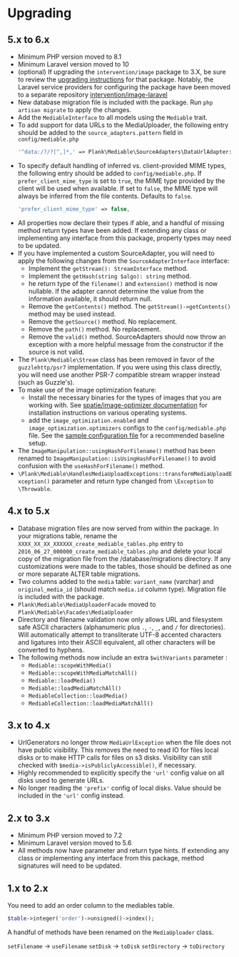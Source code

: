 # Upgrading

## 5.x to 6.x

* Minimum PHP version moved to 8.1
* Minimum Laravel version moved to 10
* (optional) If upgrading the `intervention/image` package to 3.X, be sure to review the [upgrading instructions](https://image.intervention.io/v3/introduction/upgrade) for that package. Notably, the Laravel service providers for configuring the package have been moved to a separate repository [intervention/image-laravel](https://github.com/Intervention/image-laravel)
* New database migration file is included with the package. Run `php artisan migrate` to apply the changes.
* Add the `MediableInterface` to all models using the `Mediable` trait.
* To add support for data URLs to the MediaUploader, the following entry should be added to the `source_adapters.pattern` field in `config/mediable.php`
  ```php
  '^data:/?/?[^,]*,' => Plank\Mediable\SourceAdapters\DataUrlAdapter::class,
  ```
* To specify default handling of inferred vs. client-provided MIME types, the following entry should be added to `config/mediable.php`. If `prefer_client_mime_type` is set to `true`, the MIME type provided by the client will be used when available. If set to `false`, the MIME type will always be inferred from the file contents. Defaults to `false`.
  ```php
  'prefer_client_mime_type' => false,
  ```
* All properties now declare their types if able, and a handful of missing method return types have been added. If extending any class or implementing any interface from this package, property types may need to be updated.
* If you have implemented a custom SourceAdapter, you will need to apply the following changes from the `SourceAdapterInterface` interface:
  * Implement the `getStream(): StreamInterface` method.
  * Implement the `getHash(string $algo): string` method.
  * he return type of the `filename()` and `extension()` method is now nullable. If the adapter cannot determine the value from the information available, it should return null.
  * Remove the `getContents()` method. The `getStream()->getContents()` method may be used instead.
  * Remove the `getSource()` method. No replacement.
  * Remove the `path()` method. No replacement.
  * Remove the `valid()` method. SourceAdapters should now throw an exception with a more helpful message from the constructor if the source is not valid.
* The `Plank\Mediable\Stream` class has been removed in favor of the `guzzlehttp/psr7` implementation. If you were using this class directly, you will need use another PSR-7 compatible stream wrapper instead (such as Guzzle's).
* To make use of the image optimization feature:
  * Install the necessary binaries for the types of images that you are working with. See [spatie/image-optimizer documentation](https://github.com/spatie/image-optimizer/blob/main/README.md#optimization-tools) for installation instructions on various operating systems.
  * add the `image_optimization.enabled` and `image_optimization.optimizers` configs to the `config/mediable.php` file. See the [sample configuration file](https://github.com/plank/laravel-mediable/blob/master/config/mediable.php) for a recommended baseline setup.
* The `ImageManipulation::usingHashForFilename()` method has been renamed to `ImageManipulation::isUsingHashForFilename()` to avoid confusion with the `useHashForFilename()` method.
* `\Plank\Mediable\HandlesMediaUploadExceptions::transformMediaUploadException()` parameter and return type changed from `\Exception` to `\Throwable`.

## 4.x to 5.x

* Database migration files are now served from within the package. In your migrations table, rename the `XXXX_XX_XX_XXXXXX_create_mediable_tables.php` entry to `2016_06_27_000000_create_mediable_tables.php` and delete your local copy of the migration file from the /database/migrations directory. If any customizations were made to the tables, those should be defined as one or more separate ALTER table migrations.
* Two columns added to the `media` table: `variant_name` (varchar)  and `original_media_id` (should match `media.id` column type). Migration file is included with the package.
* `Plank\Mediable\MediaUploaderFacade` moved to `Plank\Mediable\Facades\MediaUploader`
* Directory and filename validation now only allows URL and filesystem safe ASCII characters (alphanumeric plus `.`, `-`, `_`, and `/` for directories). Will automatically attempt to transliterate UTF-8 accented characters and ligatures into their ASCII equivalent, all other characters will be converted to hyphens.
* The following methods now include an extra `$withVariants` parameter :
    * `Mediable::scopeWithMedia()`
    * `Mediable::scopeWithMediaMatchAll()`
    * `Mediable::loadMedia()`
    * `Mediable::loadMediaMatchAll()`
    * `MediableCollection::loadMedia()`
    * `MediableCollection::loadMediaMatchAll()`

## 3.x to 4.x

* UrlGenerators no longer throw `MediaUrlException` when the file does not have public visibility. This removes the need to read IO for files local disks or to make HTTP calls for files on s3 disks. Visibility can still checked with `$media->isPubliclyAccessible()`, if necessary.
* Highly recommended to explicitly specify the `'url'` config value on all disks used to generate URLs.
* No longer reading the `'prefix'` config of local disks. Value should be included in the `'url'` config instead.

## 2.x to 3.x

* Minimum PHP version moved to 7.2
* Minimum Laravel version moved to 5.6
* All methods now have parameter and return type hints. If extending any class or implementing any interface from this package, method signatures will need to be updated.

## 1.x to 2.x

You need to add an order column to the mediables table.

```php
$table->integer('order')->unsigned()->index();
```

A handful of methods have been renamed on the `MediaUploader` class.

`setFilename` -> `useFilename`
`setDisk` -> `toDisk`
`setDirectory` -> `toDirectory`

